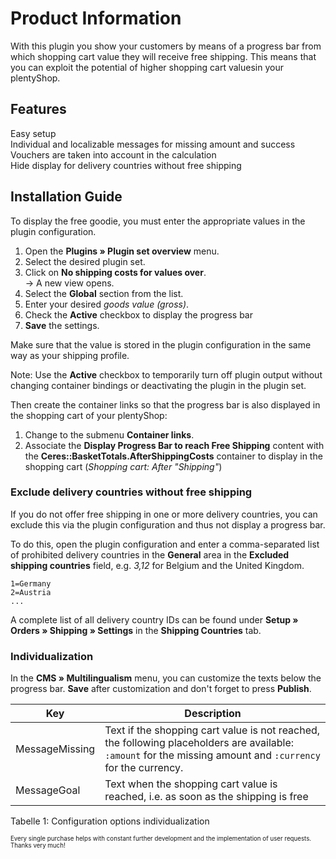 # Product Information

With this plugin you show your customers by means of a progress bar from which shopping cart value they will receive free shipping. This means that you can exploit the potential of higher shopping cart values ​​in your plentyShop.

## Features

<i aria-hidden="true" class="fa fa-fw fa-check-square text-success"></i> Easy setup<br>
<i aria-hidden="true" class="fa fa-fw fa-check-square text-success"></i> Individual and localizable messages for missing amount and success<br>
<i aria-hidden="true" class="fa fa-fw fa-check-square text-success"></i> Vouchers are taken into account in the calculation<br>
<i aria-hidden="true" class="fa fa-fw fa-check-square text-success"></i> Hide display for delivery countries without free shipping

## Installation Guide

To display the free goodie, you must enter the appropriate values ​​in the plugin configuration.

1. Open the **Plugins » Plugin set overview** menu.
2. Select the desired plugin set.
3. Click on **No shipping costs for values over**.<br>→ A new view opens.
4. Select the **Global** section from the list.
5. Enter your desired _goods value (gross)_.
6. Check the **Active** checkbox to display the progress bar
7. **Save** the settings.

<div class="alert alert-info" role="alert">
  Make sure that the value is stored in the plugin configuration in the same way as your shipping profile.
</div>

Note: Use the **Active** checkbox to temporarily turn off plugin output without changing container bindings or deactivating the plugin in the plugin set.

Then create the container links so that the progress bar is also displayed in the shopping cart of your plentyShop:

1. Change to the submenu **Container links**.
2. Associate the **Display Progress Bar to reach Free Shipping** content with the **Ceres::BasketTotals.AfterShippingCosts** container to display in the shopping cart (_Shopping cart: After "Shipping"_)

### Exclude delivery countries without free shipping

If you do not offer free shipping in one or more delivery countries, you can exclude this via the plugin configuration and thus not display a progress bar.

To do this, open the plugin configuration and enter a comma-separated list of prohibited delivery countries in the **General** area in the **Excluded shipping countries** field, e.g. _3,12_ for Belgium and the United Kingdom.

    1=Germany
    2=Austria
    ...
    
A complete list of all delivery country IDs can be found under **Setup » Orders » Shipping » Settings** in the **Shipping Countries** tab.

### Individualization

In the **CMS » Multilingualism** menu, you can customize the texts below the progress bar. **Save** after customization and don't forget to press **Publish**.

| Key                                | Description   |
|------------------------------------|---------------|
| MessageMissing | Text if the shopping cart value is not reached, the following placeholders are available: `:amount` for the missing amount and `:currency` for the currency. |
| MessageGoal | Text when the shopping cart value is reached, i.e. as soon as the shipping is free |

Tabelle 1: Configuration options individualization


<sub><sup>Every single purchase helps with constant further development and the implementation of user requests. Thanks very much!</sup></sub>